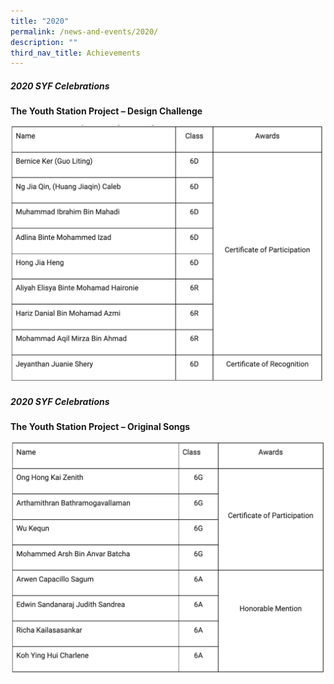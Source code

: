 ```yaml
---
title: "2020"
permalink: /news-and-events/2020/
description: ""
third_nav_title: Achievements
---
```


##### 2020 SYF Celebrations

**The Youth Station Project – Design Challenge**

![](/images/2020.png)

##### 2020 SYF Celebrations

**The Youth Station Project – Original Songs**

![](/images/20202.png)
